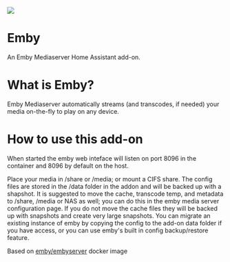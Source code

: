 [![](https://github.com/haberda/hassio_addons/blob/master/emby/logo.png)](http://emby.media/)

# Emby

An Emby Mediaserver Home Assistant add-on.

# What is Emby?

Emby Mediaserver automatically streams (and transcodes, if needed) your media
on-the-fly to play on any device.

# How to use this add-on

When started the emby web inteface will listen on port 8096 in the container and 8096 by default on the host.

Place your media in /share or /media; or mount a CIFS share. The config files are stored in the /data folder in the addon and will be backed up with a shapshot. It is suggested to move the cache, transcode temp, and metadata to /share, /media or NAS as well; you can do this in the emby media server configuration page. If you do not move the cache files they will be backed up with snapshots and create very large snapshots. You can migrate an existing instance of emby by copying the config to the add-on data folder if you have access, or you can use emby's built in config backup/restore feature.

Based on [emby/embyserver](https://registry.hub.docker.com/r/emby/embyserver) docker image
